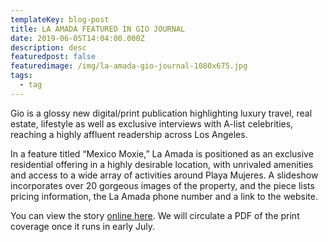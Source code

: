 ```yaml
---
templateKey: blog-post
title: LA AMADA FEATURED IN GIO JOURNAL
date: 2019-06-05T14:04:00.000Z
description: desc
featuredpost: false
featuredimage: /img/la-amada-gio-journal-1080x675.jpg
tags:
  - tag
---
```

Gio is a glossy new digital/print publication highlighting luxury travel, real estate, lifestyle as well as exclusive interviews with A-list celebrities, reaching a highly affluent readership across Los Angeles.

In a feature titled “Mexico Moxie,” La Amada is positioned as an exclusive residential offering in a highly desirable location, with unrivaled amenities and access to a wide array of activities around Playa Mujeres. A slideshow incorporates over 20 gorgeous images of the property, and the piece lists pricing information, the La Amada phone number and a link to the website.

You can view the story [online here](https://giojournal.com/mexico-moxie/). We will circulate a PDF of the print coverage once it runs in early July.